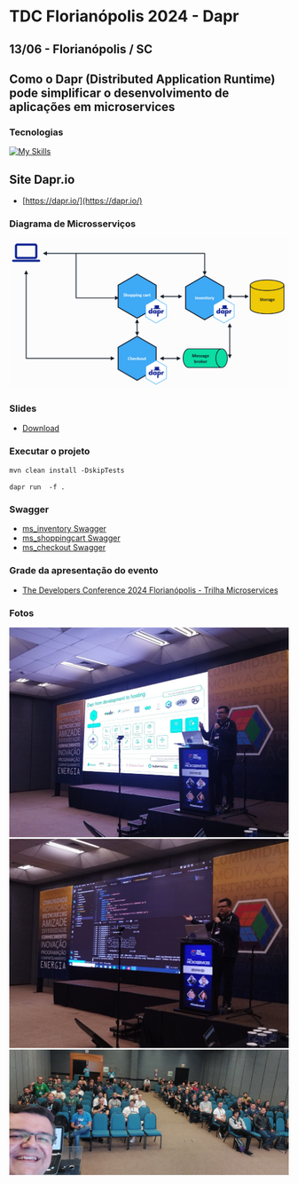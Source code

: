 # TDC Florianópolis 2024 - Dapr
## 13/06 - Florianópolis / SC

## Como o Dapr (Distributed Application Runtime) pode simplificar o desenvolvimento de aplicações em microservices

### Tecnologias
[![My Skills](https://skillicons.dev/icons?i=java,spring,linux,redis,azure)](https://skillicons.dev)

## Site Dapr.io
- [https://dapr.io/](https://dapr.io/)

### Diagrama de Microsserviços
![Diagrama](diagramas/diagrama.png "Diagrama")

### Slides
- [Download](slides/20240613-TDCFlorianopolis2024-Dapr_v2.pdf)

### Executar o projeto
```
mvn clean install -DskipTests
```

```
dapr run  -f .
```

### Swagger
- [ms_inventory Swagger](http://localhost:8081/swagger-ui/index.html)
- [ms_shoppingcart Swagger](http://localhost:8082/swagger-ui/index.html)
- [ms_checkout Swagger](http://localhost:8083/swagger-ui/index.html)


### Grade da apresentação do evento
- [The Developers Conference 2024 Florianópolis - Trilha Microservices](https://thedevconf.com/tdc/2024/florianopolis/trilha-microservices)

### Fotos
![Foto 1](fotos/foto01.jpg "Foto 1")
![Foto 2](fotos/foto02.jpg "Foto 2")
![Foto 3](fotos/foto03.jpg "Foto 3")
